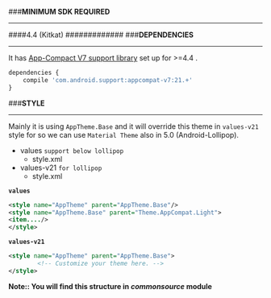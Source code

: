 ###**MINIMUM SDK REQUIRED**
******************
####4.4 (Kitkat)
#############
###**DEPENDENCIES**
******************
It has [App-Compact V7 support library](http://developer.android.com/intl/ja/tools/support-library/features.html#v7-appcompat) set up for >=4.4 .
```javascript
dependencies {
    compile 'com.android.support:appcompat-v7:21.+'
}
```
###**STYLE**
******************
Mainly it is using `AppTheme.Base` and it will override this theme in `values-v21` style for so we can use `Material Theme` also 
in 5.0 (Android-Lollipop).

* values                      `support below lollipop`
    * style.xml
* values-v21                 `for lollipop`
    * style.xml

**`values`**
```xml
<style name="AppTheme" parent="AppTheme.Base"/>
<style name="AppTheme.Base" parent="Theme.AppCompat.Light">
<item..../>
</style>
```
**`values-v21`**
```xml
<style name="AppTheme" parent="AppTheme.Base">
        <!-- Customize your theme here. -->
</style>
```


**Note:: You will find this structure in *commonsource* module**






